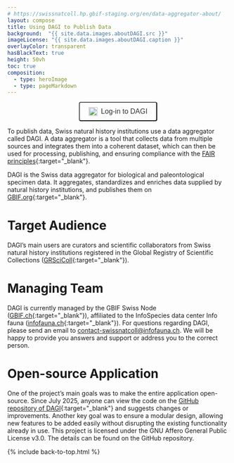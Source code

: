 ```yaml
---
# https://swissnatcoll.hp.gbif-staging.org/en/data-aggregator-about/
layout: compose
title: Using DAGI to Publish Data 
background:  "{{ site.data.images.aboutDAGI.src }}"
imageLicense: "{{ site.data.images.aboutDAGI.caption }}"
overlayColor: transparent
hasBlackText: true
height: 50vh
toc: true
composition:
  - type: heroImage
  - type: pageMarkdown
---
```


<div style="display: flex; justify-content: center; align-items: center; gap: 30px;">
  <a href="https://dagi.gbif.ch/sign-in" style="text-decoration: none;">
    <button
      style="display: flex; align-items: center; gap: 8px; padding: 10px 20px; font-size: 16px; border: 2px solid {{ site.data.colors.siteColor.background }}; border-radius: 4px; background-color: transparent; color: #333; cursor: pointer;"
      onmouseover="this.style.color='{{ site.data.colors.siteColor.background }}';"
      onmouseout="this.style.color='#333';">
      <img src="https://dagi.gbif.ch/images/logo-light.png" alt="DAGI logo" style="height: 20px; width: auto;">
      Log-in to DAGI
    </button>
  </a>
</div>

To publish data, Swiss natural history institutions use a data aggregator called DAGI. A data aggregator is a tool that collects data from multiple sources and integrates them into a coherent dataset, which can then be used for processing, publishing, and ensuring compliance with the [FAIR principles](https://www.go-fair.org/fair-principles/){:target="_blank"}.


DAGI is the Swiss data aggregator for biological and paleontological specimen data. It aggregates, standardizes and enriches data supplied by natural history institutions, and publishes them on [GBIF.org](https://www.gbif.org/){:target="_blank"}.

# Target Audience

DAGI’s main users are curators and scientific collaborators from Swiss natural history institutions registered in the Global Registry of Scientific Collections ([GRSciColl](https://scientific-collections.gbif.org/){:target="_blank"}).

# Managing Team
DAGI is currently managed by the GBIF Swiss Node ([GBIF.ch](https://www.gbif.org/country/CH/summary){:target="_blank"}), affiliated to the InfoSpecies data center Info fauna ([infofauna.ch](https://www.infofauna.ch/fr#gsc.tab=0){:target="_blank"}).
For questions regarding DAGI, please send an email to [contact-swissnatcoll@infofauna.ch](mailto:contact-swissnatcoll@infofauna.ch). We will be happy to provide you answers and support or address you to the correct person.

# Open-source Application

One of the project’s main goals was to make the entire application open-source. Since July 2025, anyone can view the code on the [GitHub repository of DAGI](https://github.com/zebbra/data_aggregator/tree/develop){:target="_blank"} and suggests changes or improvements. Another key goal was to ensure a modular design, allowing new features to be added easily without disrupting the existing functionality already in use.
This project is licensed under the GNU Affero General Public License v3.0. The details can be found on the GitHub repository.

{% include back-to-top.html %}


